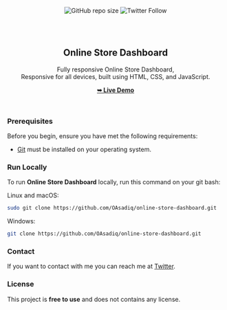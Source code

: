 <div align="center">
  
  ![GitHub repo size](https://img.shields.io/github/repo-size/oasadiq/online-store-dashboard)
  ![Twitter Follow](https://twitter.com/justsoftech)

  <br />
  <br />

  <h2 align="center">Online Store Dashboard</h2>

  Fully responsive Online Store Dashboard, <br />Responsive for all devices, built using HTML, CSS, and JavaScript.

  <a href="https://online-store-dashboard.vercel.app/"><strong>➥ Live Demo</strong></a>

</div>

<br />

### Prerequisites

Before you begin, ensure you have met the following requirements:

* [Git](https://git-scm.com/downloads "Download Git") must be installed on your operating system.

### Run Locally

To run **Online Store Dashboard** locally, run this command on your git bash:

Linux and macOS:

```bash
sudo git clone https://github.com/OAsadiq/online-store-dashboard.git
```

Windows:

```bash
git clone https://github.com/OAsadiq/online-store-dashboard.git
```

### Contact

If you want to contact with me you can reach me at [Twitter](https://twitter.com/justsoftech).

### License

This project is **free to use** and does not contains any license.
